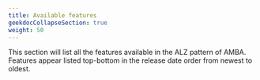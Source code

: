 ```yaml
---
title: Available features
geekdocCollapseSection: true
weight: 50
---
```


This section will list all the features available in the ALZ pattern of AMBA. Features appear listed top-bottom in the release date order from newest to oldest.

